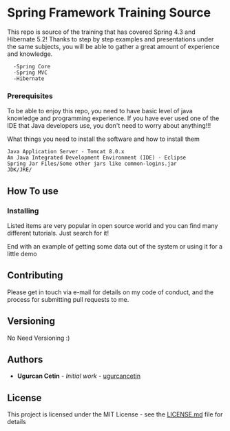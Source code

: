 # Spring Framework Training Source

This repo is source of the training that has covered Spring 4.3 and Hibernate 5.2!
Thanks to step by step examples and presentations under the same subjects, you will be able to gather a great amount 
of experience and knowledge.

```
  -Spring Core
  -Spring MVC
  -Hibernate
```

### Prerequisites

To be able to enjoy this repo, you need to have basic level of java knowledge and programming experience. If you have ever 
used one of the IDE that Java developers use, you don't need to worry about anything!!!

What things you need to install the software and how to install them

```
Java Application Server - Tomcat 8.0.x
An Java Integrated Development Environment (IDE) - Eclipse
Spring Jar Files/Some other jars like common-logins.jar
JDK/JRE/
```

## How To use


### Installing

Listed items are very popular in open source world and you can find many different tutorials. Just search for it!

End with an example of getting some data out of the system or using it for a little demo


## Contributing

Please get in touch via e-mail for details on my code of conduct, and the process for submitting pull requests to me.

## Versioning

No Need Versioning :)

## Authors

* **Ugurcan Cetin** - *Initial work* - [ugurcancetin](https://github.com/ugurcancetin)

## License

This project is licensed under the MIT License - see the [LICENSE.md](LICENSE.md) file for details

